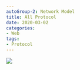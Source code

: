 ```yaml
---
autoGroup-2: Network Model
title: All Protocol
date: 2020-03-02
categories:
- Web
tags:
- Protocol
---
```

![](https://tva1.sinaimg.cn/large/0081Kckwly1gl40fc48nog30u016i431.gif)
